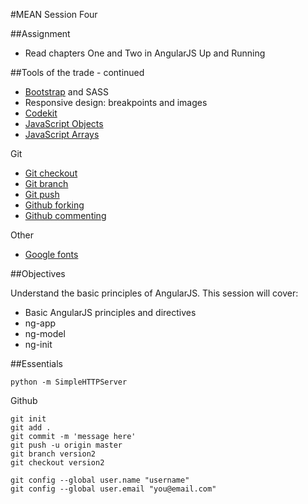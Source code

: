 #MEAN Session Four

##Assignment

* Read chapters One and Two in AngularJS Up and Running

##Tools of the trade - continued

* [Bootstrap](http://getbootstrap.com/getting-started/) and SASS
* Responsive design: breakpoints and images
* [Codekit](https://incident57.com/codekit/)
* [JavaScript Objects](http://www.w3schools.com/js/js_object_definition.asp) 
* [JavaScript Arrays](http://www.w3schools.com/js/js_arrays.asp)

Git  
* [Git checkout](http://git-scm.com/docs/git-checkout)
* [Git branch](http://git-scm.com/docs/git-branch)
* [Git push](http://git-scm.com/docs/git-push)
* [Github forking](https://help.github.com/articles/fork-a-repo/) 
* [Github commenting](https://help.github.com/articles/markdown-basics/)

Other
* [Google fonts](https://www.google.com/fonts)


##Objectives

Understand the basic principles of AngularJS. This session will cover:

* Basic AngularJS principles and directives
* ng-app
* ng-model
* ng-init

##Essentials
```
python -m SimpleHTTPServer
```
Github
```
git init
git add .
git commit -m 'message here'
git push -u origin master
git branch version2
git checkout version2

git config --global user.name "username"
git config --global user.email "you@email.com"
```
